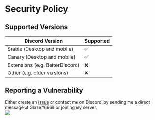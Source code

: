 # Security Policy

## Supported Versions

| Discord Version | Supported |
| ------- | ------------------ |
| Stable (Desktop and mobile) | :white_check_mark: |
| Canary (Desktop and mobile) | :white_check_mark: |
| Extensions (e.g. BetterDiscord) | :x: |
| Other (e.g. older versions) | :x: |


## Reporting a Vulnerability

Either create an [issue](https://github.com/Glazelf/BanBot/issues) or contact me on Discord, by sending me a direct message at Glaze#6669 or joining my server.  
[<img src="https://canary.discordapp.com/api/guilds/549214833858576395/widget.png?style=banner2">](https://discord.gg/2gkybyu)
